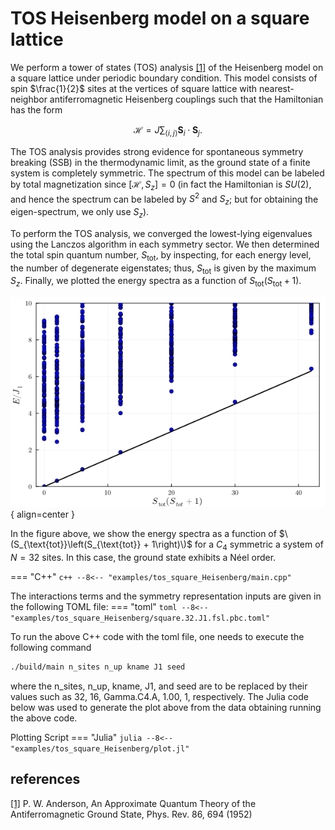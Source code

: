 # TOS Heisenberg model on a square lattice

We perform a tower of states (TOS) analysis [[1]](#1) of the Heisenberg model on a square lattice under periodic boundary condition. This model consists of spin $\frac{1}{2}$ sites at the vertices of square lattice with nearest-neighbor antiferromagnetic Heisenberg couplings such that the Hamiltonian has the form

$$
\mathcal{H} = J\sum_{\langle i,j\rangle} \boldsymbol{S}_i \cdot \boldsymbol{S}_j.
$$

The TOS analysis provides strong evidence for spontaneous symmetry breaking (SSB) in the thermodynamic limit, as the ground state of a finite system is completely symmetric. The spectrum of this model can be labeled by total magnetization since $[\mathcal{H},S_z]=0$ (in fact the Hamiltonian is $SU(2)$, and hence the spectrum can be labeled by $S^2$ and $S_z$; but for obtaining the eigen-spectrum, we only use $S_z$).

To perform the TOS analysis, we converged the lowest-lying eigenvalues using the Lanczos algorithm in each symmetry sector. We then determined the total spin quantum number, $S_{\text{tot}}$, by inspecting, for each energy level, the number of degenerate eigenstates; thus, $S_{\text{tot}}$ is given by the maximum $S_z$. Finally, we plotted the energy spectra as a function of $S_{\text{tot}}\left(S_{\text{tot}} + 1\right)$. 

![Image title](../img/outfile.square.32.J1.1.00.seed.1-n.png){ align=center }

In the figure above, we show the energy spectra as a function of $\(S_{\text{tot}}\left(S_{\text{tot}} + 1\right)\)$ for a $C_{4}$ symmetric a system of $N=32$ sites. In this case, the ground state exhibits a Néel order.

=== "C++"
	```c++
	--8<-- "examples/tos_square_Heisenberg/main.cpp"
	```

The interactions terms and the symmetry representation inputs are given in the following TOML file:
=== "toml"
	```toml
	--8<-- "examples/tos_square_Heisenberg/square.32.J1.fsl.pbc.toml"
	```


To run the above C++ code with the toml file, one needs to execute the following command 

``` bash
./build/main n_sites n_up kname J1 seed
```
where the n_sites, n_up, kname, J1, and seed are to be replaced by their values such as 32, 16, Gamma.C4.A, 1.00, 1, respectively. The Julia code below was used to generate the plot above from the data obtaining running the above code.
	
Plotting Script
=== "Julia"
	```julia
	--8<-- "examples/tos_square_Heisenberg/plot.jl"
	```



## references
<a id="1" href="https://journals.aps.org/pr/abstract/10.1103/PhysRev.86.694">[1]</a>
P. W. Anderson, An Approximate Quantum Theory of the Antiferromagnetic Ground State, Phys. Rev. 86, 694 (1952)